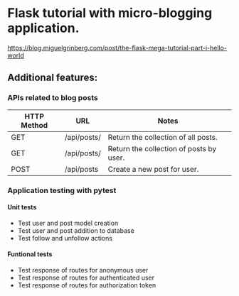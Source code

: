 # Flask tutorial with micro-blogging application.

https://blog.miguelgrinberg.com/post/the-flask-mega-tutorial-part-i-hello-world

## Additional features:

### APIs related to blog posts

| HTTP Method | URL                   | Notes                                   |
|-------------|-----------------------|-----------------------------------------|
| GET         | /api/posts/<id>       | Return the collection of all posts.     |
| GET         | /api/posts/<username> | Return the collection of posts by user. |
| POST        | /api/posts            | Create a new post for user.             |

### Application testing with pytest

#### Unit tests
- Test user and post model creation
- Test user and post addition to database
- Test follow and unfollow actions

#### Funtional tests
- Test response of routes for anonymous user
- Test response of routes for authenticated user
- Test response of routes for authorization token
